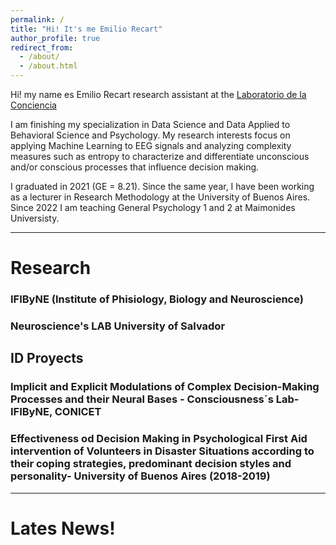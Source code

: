 ```yaml
---
permalink: /
title: "Hi! It's me Emilio Recart"
author_profile: true
redirect_from: 
  - /about/
  - /about.html
---
```

Hi! my name es Emilio Recart research assistant at the [Laboratorio de la Conciencia](https://sites.google.com/view/laboratoriodelaconciencia/p%C3%A1gina-principal)

I am finishing my specialization in Data Science and Data Applied to Behavioral Science and Psychology. My research interests focus on applying Machine Learning to EEG signals and analyzing complexity measures such as entropy to characterize and differentiate unconscious and/or conscious processes that influence decision making.

I graduated in 2021 (GE = 8.21). Since the same year, I have been working as a lecturer in Research Methodology at the University of Buenos Aires. Since 2022 I am teaching General Psychology 1 and 2 at Maimonides Universisty. 

---
# Research 

### IFIByNE (Institute of Phisiology, Biology and Neuroscience)

### Neuroscience's LAB University of Salvador


## ID Proyects


### Implicit and Explicit Modulations of Complex Decision-Making Processes and their Neural Bases - Consciousness´s Lab- IFIByNE, CONICET

### Effectiveness od Decision Making in Psychological First Aid intervention of Volunteers in Disaster Situations according to their coping strategies, predominant decision styles and personality- University of Buenos Aires (2018-2019)

---


# Lates News! 






